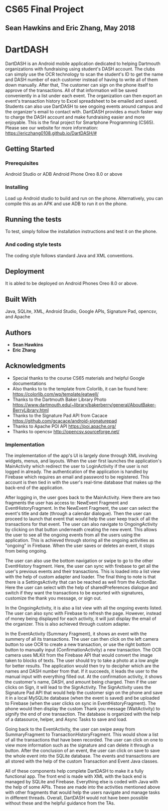 # CS65 Final Project
## Sean Hawkins and Eric Zhang, May 2018

# DartDASH

DartDASH is an Android mobile application dedicated to helping Dartmouth organizations with fundraising using student's DASH account. The clubs can simply use the OCR technology to scan the student's ID to get the name and DASH number of each customer instead of having to write all of them down manually. After that, The customer can sign on the phone itself to approve of the transactions. All of that information will be saved conveniently in a list under each event. The organization can then export an event's transaction history to Excel spreadsheet to be emailed and saved. Students can also use DartDASH to see ongoing events around campus and the organizer's email to contact with. DartDASH provides a much faster way to charge the DASH account and make fundraising easier and more enjoyable. This is the final project for Smartphone Programming (CS65). Please see our website for more information:
https://ericzhang0108.github.io/DartDASH/#

## Getting Started

### Prerequisites

Android Studio or ADB
Android Phone Oreo 8.0 or above

### Installing

Load up Android studio to build and run on the phone. Alternatively, you can compile this as an APK and use ADB to run it on the phone.

## Running the tests

To test, simply follow the installation instructions and test it on the phone.

### And coding style tests

The coding style follows standard Java and XML conventions.

## Deployment

It is abled to be deployed on Android Phones Oreo 8.0 or above.

## Built With
Java, SQLite, XML, Android Studio, Google APIs, Signature Pad, opencsv, and Apache

## Authors

* **Sean Hawkins**
* **Eric Zhang**

## Acknowledgments

* Special thanks to the course CS65 materials and helpful Google documentations
* Also thanks to to the template from Colorlib, it can be found here:
https://colorlib.com/wp/template/eatwell/
* Thanks to the Dartmouth Baker Library Photo 
https://www.dartmouth.edu/~library/bakerberry/general/AboutBaker-BerryLibrary.html
* Thanks to the Signature Pad API from Cacace
https://github.com/gcacace/android-signaturepad
* Thanks to Apache POI API
https://poi.apache.org/
* Thanks to opencsv
http://opencsv.sourceforge.net/


### Implementation

The implementation of the app's UI is largely done through XML involving widgets, menus, and layouts. When the user first launches the application's MainActivity which redirect the user to LoginActivity if the user is not logged in already. The authentication of the application is handled by Firebase which requires an email and password to be registered. This account is then tied in with the user's real-time database that makes up the back-end of the application.

After logging in, the user goes back to the MainActivity. Here there are two fragments the user has access to: NewEvent Fragment and EventHistoryFragment. In the NewEvent Fragment, the user can select the event's title and date (through a calendar dialogue). Then the user can proceed to launch that event that would help the user keep track of all the transactions for that event. The user can also navigate to OngoingActivity by clicking on that button underneath creating the new event. This allows the user to see all the ongoing events from all the users using the application. This is achieved through storing all the ongoing activities as "ongoing" in Firebase. When the user saves or deletes an event, it stops from being ongoing.

The user can also use the bottom navigation or swipe to go to the other EventHistory fragment. Here, the user can sync with firebase to get all the user's previous events and their transactions. This is loaded into a list view with the help of custom adapter and loader. The final thing to note is that there is a SettingsActivity that can be reached as well from the ActionBar. Here the user can select with the help of sharedPreferences dialogue and switch if they want the transactions to be exported with signatures, customize the thank you message, or sign out. 

In the OngoingActivity, it is also a list view with all the ongoing events listed. The user can also sync with Firebase to refresh the page. However, instead of money being displayed for each activity, it will just display the email of the organizer. This is also achieved through custom adapter.

In the EventActivity (Summary Fragment), it shows an event with the summery of all its transactions. The user can then click on the left camera button to use OCR to create a new transaction, or use the right bottom button to manually input (ConfirmationActivity) a new transaction. The OCR camera uses MLKit from the Firebase API that would convert the image taken to blocks of texts. The user should try to take a photo at a low angle for better results. The application would then try to decipher which are the names and DASH number from that. If it succeeds, it leads the user to the manual input with everything filled out. At the confirmation activity, it shows the customer's name, DASH, and amount being charged. Then if the user clicks on Sign, it will lead to the SignActivity. The SignActivity uses the Signature Pad API that would help the customer sign on the phone and save it in a local MySQLite database (when the event is saved) and be uploaded to Firebase (when the user clicks on sync in EventHistoryFragment). The phone would then display the custom Thank you message (WaitActivity) to signify the end of one transaction. The database is organized with the help of a datasource, helper, and Async Tasks to save and load. 

Going back to the EventActivity, the user can swipe away from SummaryFragment to TransactionHistoryFragment. This would show a list of all the transactions that have been recorded. The user can click on one to view more information such as the signature and can delete it through a button. After the conclusion of an event, the user can click on save to save the whole event into the SQLite database. The events and transactions are all stored with the help of the custom Transaction and Event Java classes.

All of these components help complete DartDASH to make it a fully functional app. The front end is made with XML with the back end is managed by SQLite and Firebase. Everything else is coded with Java with the help of some APIs. These are made into the activities mentioned above with other fragments that would help the users navigate and manage tasks in different threads. Overall, DartDASH would not have been possible without these and the helpful guidance from the TAs.



